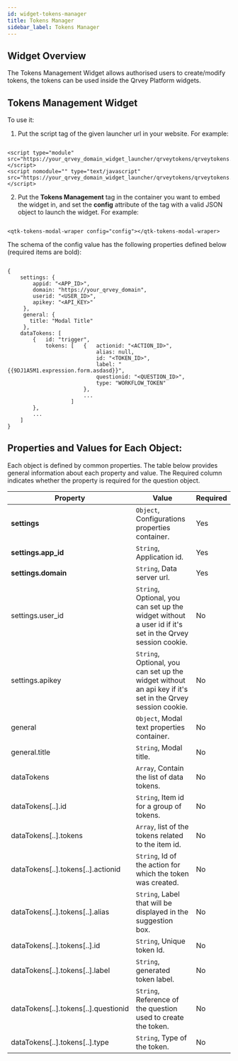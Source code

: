 ```yaml
---
id: widget-tokens-manager
title: Tokens Manager
sidebar_label: Tokens Manager
---
```

<div style={{textAlign: "justify"}}>

## Widget Overview

The Tokens Management Widget allows authorised users to create/modify tokens, the tokens can be used inside the Qrvey Platform widgets.

## Tokens Management Widget

To use it:

1.  Put the script tag of the given launcher url in your website. For example:

```

<script type="module" src="https://your_qrvey_domain_widget_launcher/qrveytokens/qrveytokens.esm.js"></script>
<script nomodule="" type="text/javascript" src="https://your_qrvey_domain_widget_launcher/qrveytokens/qrveytokens.js"></script>

```

2.  Put the  **Tokens Management** tag in the container you want to embed the widget in, and set the  **config** attribute of the tag with a valid JSON object to launch the widget. For example:

```

<qtk-tokens-modal-wraper config="config"></qtk-tokens-modal-wraper>

```

The schema of the config value has the following properties defined below (required items are bold):

```

{ 
    settings: {
        appid: "<APP_ID>",
        domain: "https://your_qrvey_domain",
        userid: "<USER_ID>",
        apikey: "<API_KEY>"
     },
     general: {
       title: "Modal Title"
     },
    dataTokens: [
        {   id: "trigger",
            tokens: [   {   actionid: "<ACTION_ID>",
                            alias: null, 
                            id: "<TOKEN_ID>",
                            label: "{{9DJ1A5M1.expression.form.asdasd}}",
                            questionid: "<QUESTION_ID>",
                            type: "WORKFLOW_TOKEN"
                        },
                        ...
                    ]
        },
        ...
    ]
}

```

## Properties and Values for Each Object:

Each object is defined by common properties. The table below provides general information about each property and value. The Required column indicates whether the property is required for the question object.

| **Property**                         | **Value**                                                                                                        | **Required** |
| ------------------------------------ | ---------------------------------------------------------------------------------------------------------------- | ------------ |
| **settings**                         | `Object`, Configurations properties container.                                                            | Yes          |
| **settings.app_id**                  | `String`, Application id.                                                                                 | Yes          |
| **settings.domain**                  | `String`, Data server url.                                                                                | Yes          |
| settings.user_id                     | `String`, Optional, you can set up the widget without a user id if it's set in the Qrvey session cookie.  | No           |
| settings.apikey                      | `String`, Optional, you can set up the widget without an api key if it's set in the Qrvey session cookie. | No           |
| general                              | `Object`, Modal text properties container.                                                                | No           |
| general.title                        | `String`, Modal title.                                                                                    | No           |
| dataTokens                           | `Array`, Contain the list of data tokens.                                                                 | No           |
| dataTokens[..].id                    | `String`, Item id for a group of tokens.                                                                  | No           |
| dataTokens[..].tokens                | `Array`, list of the tokens related to the item id.                                                       | No           |
| dataTokens[..].tokens[..].actionid   | `String`, Id of the action for which the token was created.                                               | No           |
| dataTokens[..].tokens[..].alias      | `String`, Label that will be displayed in the suggestion box.                                             | No           |
| dataTokens[..].tokens[..].id         | `String`, Unique token Id.                                                                                | No           |
| dataTokens[..].tokens[..].label      | `String`, generated token label.                                                                          | No           |
| dataTokens[..].tokens[..].questionid | `String`, Reference of the question used to create the token.                                             | No           |
| dataTokens[..].tokens[..].type       | `String`, Type of the token.                                                                              | No           |
</div>